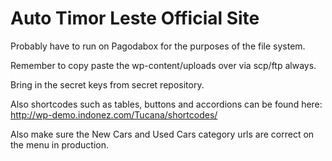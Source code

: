 Auto Timor Leste Official Site
==============================

Probably have to run on Pagodabox for the purposes of the file system.

Remember to copy paste the wp-content/uploads over via scp/ftp always.

Bring in the secret keys from secret repository.

Also shortcodes such as tables, buttons and accordions can be found here: http://wp-demo.indonez.com/Tucana/shortcodes/

Also make sure the New Cars and Used Cars category urls are correct on the menu in production.